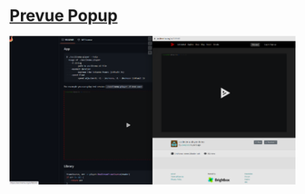 # [Prevue Popup](https://chrome.google.com/webstore/detail/prevue-popup/afencccmfcofdgnigbenkpplpanigajd)

![prevue-popup](/_image/opt/Browser/prevue-popup.png)
